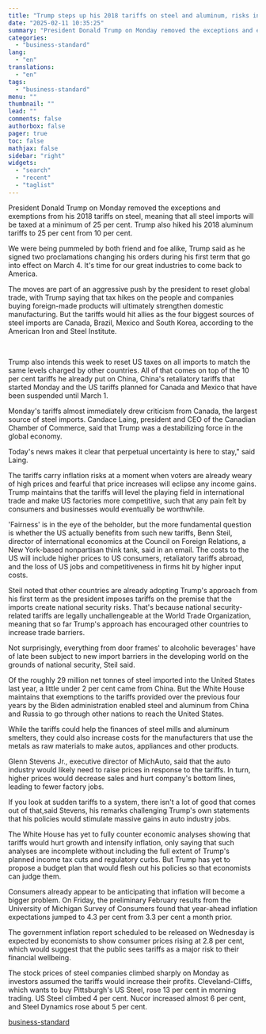 ```yaml
---
title: "Trump steps up his 2018 tariffs on steel and aluminum, risks inflation"
date: "2025-02-11 10:35:25"
summary: "President Donald Trump on Monday removed the exceptions and exemptions from his 2018 tariffs on steel, meaning that all steel imports will be taxed at a minimum of 25 per cent. Trump also hiked his 2018 aluminum tariffs to 25 per cent from 10 per cent. We were being pummeled..."
categories:
  - "business-standard"
lang:
  - "en"
translations:
  - "en"
tags:
  - "business-standard"
menu: ""
thumbnail: ""
lead: ""
comments: false
authorbox: false
pager: true
toc: false
mathjax: false
sidebar: "right"
widgets:
  - "search"
  - "recent"
  - "taglist"
---
```


President Donald Trump on Monday removed the exceptions and exemptions from his 2018 tariffs on steel, meaning that all steel imports will be taxed at a minimum of 25 per cent. Trump also hiked his 2018 aluminum tariffs to 25 per cent from 10 per cent.

We were being pummeled by both friend and foe alike, Trump said as he signed two proclamations changing his orders during his first term that go into effect on March 4. It's time for our great industries to come back to America.

The moves are part of an aggressive push by the president to reset global trade, with Trump saying that tax hikes on the people and companies buying foreign-made products will ultimately strengthen domestic manufacturing. But the tariffs would hit allies as the four biggest sources of steel imports are Canada, Brazil, Mexico and South Korea, according to the American Iron and Steel Institute.

 

Trump also intends this week to reset US taxes on all imports to match the same levels charged by other countries. All of that comes on top of the 10 per cent tariffs he already put on China, China's retaliatory tariffs that started Monday and the US tariffs planned for Canada and Mexico that have been suspended until March 1.

Monday's tariffs almost immediately drew criticism from Canada, the largest source of steel imports. Candace Laing, president and CEO of the Canadian Chamber of Commerce, said that Trump was a destabilizing force in the global economy.

Today's news makes it clear that perpetual uncertainty is here to stay," said Laing.

The tariffs carry inflation risks at a moment when voters are already weary of high prices and fearful that price increases will eclipse any income gains. Trump maintains that the tariffs will level the playing field in international trade and make US factories more competitive, such that any pain felt by consumers and businesses would eventually be worthwhile.

'Fairness' is in the eye of the beholder, but the more fundamental question is whether the US actually benefits from such new tariffs, Benn Steil, director of international economics at the Council on Foreign Relations, a New York-based nonpartisan think tank, said in an email. The costs to the US will include higher prices to US consumers, retaliatory tariffs abroad, and the loss of US jobs and competitiveness in firms hit by higher input costs.

Steil noted that other countries are already adopting Trump's approach from his first term as the president imposes tariffs on the premise that the imports create national security risks. That's because national security-related tariffs are legally unchallengeable at the World Trade Organization, meaning that so far Trump's approach has encouraged other countries to increase trade barriers.

Not surprisingly, everything from door frames' to alcoholic beverages' have of late been subject to new import barriers in the developing world on the grounds of national security, Steil said.

Of the roughly 29 million net tonnes of steel imported into the United States last year, a little under 2 per cent came from China. But the White House maintains that exemptions to the tariffs provided over the previous four years by the Biden administration enabled steel and aluminum from China and Russia to go through other nations to reach the United States.

While the tariffs could help the finances of steel mills and aluminum smelters, they could also increase costs for the manufacturers that use the metals as raw materials to make autos, appliances and other products.

Glenn Stevens Jr., executive director of MichAuto, said that the auto industry would likely need to raise prices in response to the tariffs. In turn, higher prices would decrease sales and hurt company's bottom lines, leading to fewer factory jobs.

If you look at sudden tariffs to a system, there isn't a lot of good that comes out of that,said Stevens, his remarks challenging Trump's own statements that his policies would stimulate massive gains in auto industry jobs.

The White House has yet to fully counter economic analyses showing that tariffs would hurt growth and intensify inflation, only saying that such analyses are incomplete without including the full extent of Trump's planned income tax cuts and regulatory curbs. But Trump has yet to propose a budget plan that would flesh out his policies so that economists can judge them.

Consumers already appear to be anticipating that inflation will become a bigger problem. On Friday, the preliminary February results from the University of Michigan Survey of Consumers found that year-ahead inflation expectations jumped to 4.3 per cent from 3.3 per cent a month prior.

The government inflation report scheduled to be released on Wednesday is expected by economists to show consumer prices rising at 2.8 per cent, which would suggest that the public sees tariffs as a major risk to their financial wellbeing.

The stock prices of steel companies climbed sharply on Monday as investors assumed the tariffs would increase their profits. Cleveland-Cliffs, which wants to buy Pittsburgh's US Steel, rose 13 per cent in morning trading. US Steel climbed 4 per cent. Nucor increased almost 6 per cent, and Steel Dynamics rose about 5 per cent.

[business-standard](https://www.business-standard.com/world-news/trump-steps-up-his-2018-tariffs-on-steel-and-aluminum-risks-inflation-125021100076_1.html)
